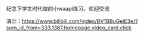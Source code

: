 纪念下学生时代做的小waapi练习，欢迎交流

演示：https://www.bilibili.com/video/BV1BBuGeiE3e/?spm_id_from=333.1387.homepage.video_card.click
